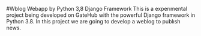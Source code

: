 #Wblog Webapp by Python 3,8 Django Framework
This is a experımental project being developed on GateHub with the powerful Django framework in Python 3.8. In this project we are going to develop a weblog to publısh news.
